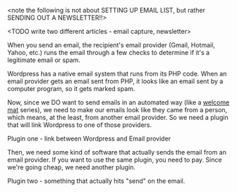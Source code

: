 <note the following is not about SETTING UP EMAIL LIST, but rather SENDING OUT A NEWSLETTER!!>

<TODO write two different articles - email capture, newsletter>

When you send an email, the recipient's email provider (Gmail, Hotmail, Yahoo, etc.) runs the email through a few checks to determine if it's a legitimate email or spam.

Wordpress has a native email system that runs from its PHP code.  When an email provider gets an email sent from PHP, it looks like an email sent by a computer program, so it gets marked spam.

Now, since we DO want to send emails in an automated way (like a [welcome mat](LINK) series), we need to make our emails look like they came from a person, which means, at the least, from another email provider.  So we need a plugin that will link Wordpress to one of those providers.

Plugin one - link between Wordpress and Email provider

Then, we need some kind of software that actually sends the email from an email provider.  If you want to use the same plugin, you need to pay.  Since we're going cheap, we need another plugin.

Plugin two - something that actually hits "send" on the email.


